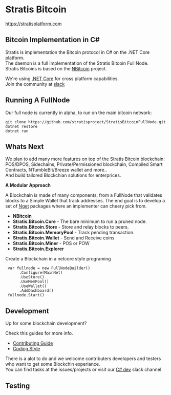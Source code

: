 Stratis Bitcoin
===============

https://stratisplatform.com

Bitcoin Implementation in C#
----------------------------

Stratis is implementation the Bitcoin protocol in C# on the .NET Core platform.  
The daemon is a full implementation of the Stratis Bitcoin Full Node.  
Stratis Bitcoins is based on the [NBitcoin](https://github.com/MetacoSA/NBitcoin) project.

  
We're using [.NET Core](https://dotnet.github.io/) for cross platform capabilities.  
Join the community at [slack](https://stratisplatform.slack.com)

Running A FullNode 
------------------

Our full node is currently in alpha, to run on the main bitcoin network:

```
git clone https://github.com/stratisproject/StratisBitcoinFullNode.git
dotnet restore
dotnet run
```

Whats Next 
----------

We plan to add many more features on top of the Stratis Bitcoin blockchain:  
POS/DPOS, Sidechains, Private/Permissioned blockchain, Compiled Smart Contracts, NTumbleBit/Breeze wallet and more..  
And build tailored Blockchian solutions for enterprices.

**A Modular Approach**

A Blockchain is made of many components, from a FullNode that validates blocks to a Simple Wallet that track addresses.
The end goal is to develop a set of [Nget](https://en.wikipedia.org/wiki/NuGet) packages where an implementer can cheery pick from.

* **NBitcoin**
* **Stratis.Bitcoin.Core**  - The bare minimum to run a pruned node.
* **Stratis.Bitcoin.Store** - Store and relay blocks to peers.
* **Stratis.Bitcoin.MemoryPool** - Track pending transaction.
* **Stratis.Bitcoin.Wallet** - Send and Receive coins
* **Stratis.Bitcoin.Miner** - POS or POW
* **Stratis.Bitcoin.Explorer**


Create a Blockchain in a netcore style programing
```
 var fullnode = new FullNodeBuilder()  
      .Configure(MainNet)
      .UseStore()  
      .UseMemPool()  
      .UseWallet()  
      .AddDashboard()  
 fullnode.Start()
```

Development
-----------
Up for some blockchain development? 

Check this guides for more info.
* [Contributing Guide](Documentation/contributing.md)
* [Coding Style](Documentation/coding-style.md.md)

There is a alot to do and we welcome contributers developers and testers who want to get some Blockchin experiance.  
You can find tasks at the issues/projects or visit our [C# dev](https://stratisplatform.slack.com/messages/csharp_development/) slack channel

Testing
-------


